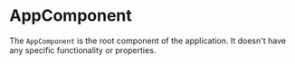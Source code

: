 # AppComponent

The `AppComponent` is the root component of the application. It doesn't have any specific functionality or properties.